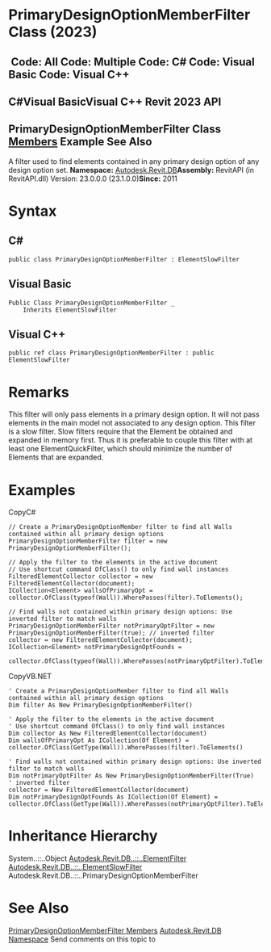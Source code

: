 # PrimaryDesignOptionMemberFilter Class (2023)

﻿
 Code: All Code: Multiple Code: C# Code: Visual Basic Code: Visual C++   
---  
C#Visual BasicVisual C++
Revit 2023 API  
---  
PrimaryDesignOptionMemberFilter Class  
[Members](a6d0d97c-33ad-2950-b9d5-c273ba9ca116.md "PrimaryDesignOptionMemberFilter Members") Example See Also  
---  
A filter used to find elements contained in any primary design option of any design option set. 
**Namespace:** [Autodesk.Revit.DB](87546ba7-461b-c646-cbb1-2cb8f5bff8b2.md "Autodesk.Revit.DB Namespace")**Assembly:** RevitAPI (in RevitAPI.dll) Version: 23.0.0.0 (23.1.0.0)**Since:** 2011 
# Syntax
C#  
---  
```text
public class PrimaryDesignOptionMemberFilter : ElementSlowFilter
```
  
Visual Basic  
---  
```text
Public Class PrimaryDesignOptionMemberFilter _
	Inherits ElementSlowFilter
```
  
Visual C++  
---  
```text
public ref class PrimaryDesignOptionMemberFilter : public ElementSlowFilter
```
  
# Remarks
This filter will only pass elements in a primary design option. It will not pass elements in the main model not associated to any design option. This filter is a slow filter. Slow filters require that the Element be obtained and expanded in memory first. Thus it is preferable to couple this filter with at least one ElementQuickFilter, which should minimize the number of Elements that are expanded. 
# Examples
CopyC#
```text
// Create a PrimaryDesignOptionMember filter to find all Walls contained within all primary design options
PrimaryDesignOptionMemberFilter filter = new PrimaryDesignOptionMemberFilter();

// Apply the filter to the elements in the active document
// Use shortcut command OfClass() to only find wall instances
FilteredElementCollector collector = new FilteredElementCollector(document);
ICollection<Element> wallsOfPrimaryOpt = collector.OfClass(typeof(Wall)).WherePasses(filter).ToElements();

// Find walls not contained within primary design options: Use inverted filter to match walls
PrimaryDesignOptionMemberFilter notPrimaryOptFilter = new PrimaryDesignOptionMemberFilter(true); // inverted filter
collector = new FilteredElementCollector(document);
ICollection<Element> notPrimaryDesignOptFounds =
    collector.OfClass(typeof(Wall)).WherePasses(notPrimaryOptFilter).ToElements();
```

CopyVB.NET
```text
' Create a PrimaryDesignOptionMember filter to find all Walls contained within all primary design options
Dim filter As New PrimaryDesignOptionMemberFilter()

' Apply the filter to the elements in the active document
' Use shortcut command OfClass() to only find wall instances
Dim collector As New FilteredElementCollector(document)
Dim wallsOfPrimaryOpt As ICollection(Of Element) = collector.OfClass(GetType(Wall)).WherePasses(filter).ToElements()

' Find walls not contained within primary design options: Use inverted filter to match walls
Dim notPrimaryOptFilter As New PrimaryDesignOptionMemberFilter(True)
' inverted filter
collector = New FilteredElementCollector(document)
Dim notPrimaryDesignOptFounds As ICollection(Of Element) = collector.OfClass(GetType(Wall)).WherePasses(notPrimaryOptFilter).ToElements()
```

# Inheritance Hierarchy
System..::..Object [Autodesk.Revit.DB..::..ElementFilter](b8b46cbf-9ecc-0745-ec53-c3c3b6510113.md "ElementFilter Class") [Autodesk.Revit.DB..::..ElementSlowFilter](e06b1e14-dd8d-8137-74ac-8ac4929eee85.md "ElementSlowFilter Class") Autodesk.Revit.DB..::..PrimaryDesignOptionMemberFilter
# See Also
[PrimaryDesignOptionMemberFilter Members](a6d0d97c-33ad-2950-b9d5-c273ba9ca116.md "PrimaryDesignOptionMemberFilter Members")
[Autodesk.Revit.DB Namespace](87546ba7-461b-c646-cbb1-2cb8f5bff8b2.md "Autodesk.Revit.DB Namespace")
Send comments on this topic to 
